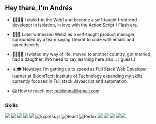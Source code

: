 <h2>Hey there, I'm Andrés</h2>


<!-- I've been developing software since 2000 -->
- 👶🏻🧔🏻 I dialed-in the Web1 and become a self-taught front-end developer in isolation, in love with the Action Script / Flash era.

- 👨‍💼🤖 Later witnessed Web2 as a self-taught product manager, surrounded by  a team saying I learnt to code with emails and spreadsheets. 

- 🤯👨‍👩‍👧 I twisted my way of life, moved to another country, got married, had a daugther.
(No need to say learning here also... I guess.)

- 🪆🎓 Nowdays I'm getting up to speed as Full Stack Web Developer learner at BloomTech Institute of Technology expanding my skills currently focused in Full stack Javascript and automation.  

- 📟 How to reach me: publiminal@gmail.com


### Skills
<img src="https://img.shields.io/badge/javascript%20-%23323330.svg?&style=for-the-badge&logo=javascript&logoColor=%23F7DF1E"/> <img src="https://img.shields.io/badge/html5%20-%23323330.svg?&style=for-the-badge&logo=html5&logoColor=orange"/> <img src="https://img.shields.io/badge/css3%20-%23323330.svg?&style=for-the-badge&logo=css3&logoColor=blue"/> <img src="https://img.shields.io/badge/node.js%20-%23323330.svg?&style=for-the-badge&logo=node.js&logoColor=%2343853D"/> <img src="https://img.shields.io/badge/markdown-%23323330.svg?&style=for-the-badge&logo=markdown&logoColor=white"/> <img alt="Express.js" src="https://img.shields.io/badge/express.js%20-%23323330.svg?&style=for-the-badge"/> <img alt="React" src="https://img.shields.io/badge/react%20-%23323330.svg?&style=for-the-badge&logo=react&logoColor=%2361DAFB"/> <img alt="Redux" src="https://img.shields.io/badge/redux%20-%23323330.svg?&style=for-the-badge&logo=redux&logoColor=%23593d88"/> <img src="https://img.shields.io/badge/Cypress%20-%23323330.svg?&style=for-the-badge&logo=cypress&logoColor=white"/> <img src="https://img.shields.io/badge/Jest%20-%23323330.svg?&style=for-the-badge&logo=jest&logoColor=%2331A8FF"/> <img src="https://img.shields.io/badge/github%20-%23323330.svg?&style=for-the-badge&logo=github&logoColor=white"/> <img src="https://img.shields.io/badge/Asana%20-%23323330.svg?&style=for-the-badge&logo=asana&logoColor=red"/><img src="https://img.shields.io/badge/Jira%20-%23323330.svg?&style=for-the-badge&logo=jira&logoColor=315aff"/>  

<!-- [![Top Langs](https://github-readme-stats.vercel.app/api/top-langs/?username=publiminal&layout=gruvox)](https://github.com/publiminal/github-readme-stats)
 -->

<!-- <img src="https://github-readme-stats.vercel.app/api?username=publiminal&show_icons=true&count_private=true&theme=gruvbox" alt="publiminal github stats" height="165" width="420"/>

![](https://komarev.com/ghpvc/?username=publiminal&color=gray&style=for-the-badge&label=VIEWS)

 -->
